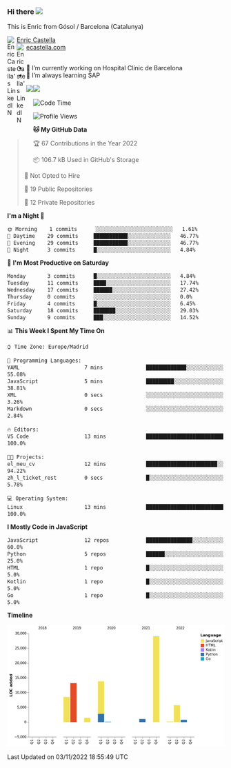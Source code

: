 ### Hi there <img src="https://media.giphy.com/media/hvRJCLFzcasrR4ia7z/giphy.gif" width="25px">

This is Enric from Gósol / Barcelona (Catalunya) 

<a href="https://www.linkedin.com/in/enric-castella/">
  <img align="left" alt="Enric Castella's LinkedIN" width="22px" src="https://raw.githubusercontent.com/peterthehan/peterthehan/master/assets/linkedin.svg" />
  Enric Castella
</a><br>

<a href="https://www.linkedin.com/in/enric-castella/">
  <img align="left" alt="Enric Castella's LinkedIN" width="22px" src="https://cdn-icons-png.flaticon.com/128/2034/2034607.png" />
  ecastella.com
</a><br><br>

- 🔭 I’m currently working on Hospital Clínic de Barcelona
- 🌱 I’m always learning SAP

<img align="left" height="170" src="https://github-readme-stats.vercel.app/api/top-langs/?username=enric11&layout=compact">

<img height="170" src="https://github-readme-stats.vercel.app/api?username=enric11&count_private=true&show_icons=true">

<!--START_SECTION:waka-->
![Code Time](http://img.shields.io/badge/Code%20Time-98%20hrs%2034%20mins-blue)

![Profile Views](http://img.shields.io/badge/Profile%20Views-1-blue)

**🐱 My GitHub Data** 

> 🏆 67 Contributions in the Year 2022
 > 
> 📦 106.7 kB Used in GitHub's Storage 
 > 
> 🚫 Not Opted to Hire
 > 
> 📜 19 Public Repositories 
 > 
> 🔑 12 Private Repositories  
 > 
**I'm a Night 🦉** 

```text
🌞 Morning    1 commits      ░░░░░░░░░░░░░░░░░░░░░░░░░   1.61% 
🌆 Daytime    29 commits     ███████████░░░░░░░░░░░░░░   46.77% 
🌃 Evening    29 commits     ███████████░░░░░░░░░░░░░░   46.77% 
🌙 Night      3 commits      █░░░░░░░░░░░░░░░░░░░░░░░░   4.84%

```
📅 **I'm Most Productive on Saturday** 

```text
Monday       3 commits      █░░░░░░░░░░░░░░░░░░░░░░░░   4.84% 
Tuesday      11 commits     ████░░░░░░░░░░░░░░░░░░░░░   17.74% 
Wednesday    17 commits     ██████░░░░░░░░░░░░░░░░░░░   27.42% 
Thursday     0 commits      ░░░░░░░░░░░░░░░░░░░░░░░░░   0.0% 
Friday       4 commits      █░░░░░░░░░░░░░░░░░░░░░░░░   6.45% 
Saturday     18 commits     ███████░░░░░░░░░░░░░░░░░░   29.03% 
Sunday       9 commits      ███░░░░░░░░░░░░░░░░░░░░░░   14.52%

```


📊 **This Week I Spent My Time On** 

```text
⌚︎ Time Zone: Europe/Madrid

💬 Programming Languages: 
YAML                     7 mins              █████████████░░░░░░░░░░░░   55.08% 
JavaScript               5 mins              █████████░░░░░░░░░░░░░░░░   38.81% 
XML                      0 secs              ░░░░░░░░░░░░░░░░░░░░░░░░░   3.26% 
Markdown                 0 secs              ░░░░░░░░░░░░░░░░░░░░░░░░░   2.84%

🔥 Editors: 
VS Code                  13 mins             █████████████████████████   100.0%

🐱‍💻 Projects: 
el_meu_cv                12 mins             ███████████████████████░░   94.22% 
zh_l_ticket_rest         0 secs              █░░░░░░░░░░░░░░░░░░░░░░░░   5.78%

💻 Operating System: 
Linux                    13 mins             █████████████████████████   100.0%

```

**I Mostly Code in JavaScript** 

```text
JavaScript               12 repos            ███████████████░░░░░░░░░░   60.0% 
Python                   5 repos             ██████░░░░░░░░░░░░░░░░░░░   25.0% 
HTML                     1 repo              █░░░░░░░░░░░░░░░░░░░░░░░░   5.0% 
Kotlin                   1 repo              █░░░░░░░░░░░░░░░░░░░░░░░░   5.0% 
Go                       1 repo              █░░░░░░░░░░░░░░░░░░░░░░░░   5.0%

```


**Timeline**

![Chart not found](https://raw.githubusercontent.com/enric11/enric11/main/charts/bar_graph.png) 


 Last Updated on 03/11/2022 18:55:49 UTC
<!--END_SECTION:waka-->

<!-- ![](https://visitor-badge.glitch.me/badge?page_id=enric11.enric11) -->
